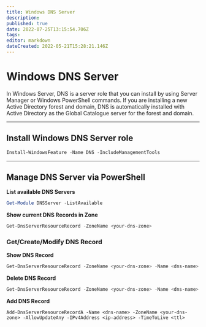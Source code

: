 ```yaml
---
title: Windows DNS Server
description: 
published: true
date: 2022-07-25T13:15:54.706Z
tags: 
editor: markdown
dateCreated: 2022-05-21T15:28:21.146Z
---
```

# Windows DNS Server

In Windows Server, DNS is a server role that you can install by using Server Manager or Windows PowerShell commands. If you are installing a new Active Directory forest and domain, DNS is automatically installed with Active Directory as the Global Catalogue server for the forest and domain.

---
## Install Windows DNS Server role
```powershell
Install-WindowsFeature -Name DNS -IncludeManagementTools
```

---
## Manage DNS Server via PowerShell

**List available DNS Servers**
```powershell
Get-Module DNSServer -ListAvailable
```

**Show current DNS Records in Zone**
```powershell
Get-DnsServerResourceRecord -ZoneName <your-dns-zone>
```

### Get/Create/Modify DNS Record

**Show DNS Record** 
```powershell
Get-DnsServerResourceRecord -ZoneName <your-dns-zone> -Name <dns-name>
```

**Delete DNS Record**
```powershell
Get-DnsServerResourceRecord -ZoneName <your-dns-zone> -Name <dns-name> | Remove-DnsServerResourceRecord -ZoneName <your-dns-zone>
```

**Add DNS Record**
```
Add-DnsServerResourceRecordA -Name <dns-name> -ZoneName <your-dns-zone> -AllowUpdateAny -IPv4Address <ip-address> -TimeToLive <ttl>
```
